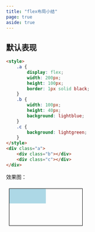 ```yaml
---
title: "flex布局小结"
page: true
aside: true
---
```


## 默认表现
```html
<style>
    .a {
        display: flex;
        width: 200px;
        height: 100px;
        border: 1px solid black;
    }
    .b {
        width: 100px;
        height: 40px;
        background: lightblue;
    }
    .c {
        background: lightgreen;
    }
</style>
<div class="a">
    <div class="b"></div>
    <div class="c"></div>
</div>
```
效果图：
<iframe srcdoc="
<html>
   <head>
    <style>
        .a {
            display: flex;
            width: 200px;
            height: 100px;
            border: 1px solid black;
        }
        .b {
            width: 100px;
            height: 40px;
            background: lightblue;
        }
        .c {
            background: lightgreen;
        }
    </style>
   </head>
   <body>
    <div class=&quot;a&quot;>
        <div class=&quot;b&quot;></div>
        <div class=&quot;c&quot;></div>
    </div>
   </body>
 </html>
"
width="400"
height="200"
style="border: none" 
/>

默认情况下，flex容器内的元素是 `flex: 0 1 auto` 或者 `flex: initial`, 意思是，能收缩就尽可能收缩，但是不能伸长。于是，我们在效果图里看不到绿色的矩形。尽管如此，我们可以强行设置宽度和高度，就是浅蓝色矩形所表现的样子。

## 指定宽度
```html
<style>
    .a {
        display: flex;
        width: 200px;
        height: 100px;
        border: 1px solid black;
    }
    .b {
        width: 100px;
        height: 40px;
        background: lightblue;
    }
    .c {
        background: lightgreen;
        width: 50px; /** // [!code ++] */
    }
</style>
<div class="a">
    <div class="b"></div>
    <div class="c"></div>
</div>
```
效果图：
<iframe srcdoc="
<html>
   <head>
    <style>
        .a {
            display: flex;
            width: 200px;
            height: 100px;
            border: 1px solid black;
        }
        .b {
            width: 100px;
            height: 40px;
            background: lightblue;
        }
        .c {
            background: lightgreen;
            width: 50px;
        }
    </style>
   </head>
   <body>
    <div class=&quot;a&quot;>
        <div class=&quot;b&quot;></div>
        <div class=&quot;c&quot;></div>
    </div>
   </body>
 </html>
"
width="400"
height="200"
style="border: none" 
/>

这一次，我们给绿色矩形一个固定宽度 50px, 但不指定它的高度，结果发现，宽度和我们设置的一样，但是高度被自动拉伸，与 flex 容器保持一致。

## 增大宽度
```html
<style>
    .a {
        display: flex;
        width: 200px;
        height: 100px;
        border: 1px solid black;
    }
    .b {
        width: 100px;
        height: 40px;
        background: lightblue;
    }
    .c {
        background: lightgreen;
        width: 50px; /** // [!code --] */ 
        width: 300px; /** // [!code ++] */
    }
</style>
<div class="a">
    <div class="b"></div>
    <div class="c"></div>
</div>
```
效果图：
<iframe srcdoc="
<html>
   <head>
    <style>
        .a {
            display: flex;
            width: 200px;
            height: 100px;
            border: 1px solid black;
        }
        .b {
            width: 100px;
            height: 40px;
            background: lightblue;
        }
        .c {
            background: lightgreen;
            width: 300px;
        }
    </style>
   </head>
   <body>
    <div class=&quot;a&quot;>
        <div class=&quot;b&quot;></div>
        <div class=&quot;c&quot;></div>
    </div>
   </body>
 </html>
"
width="400"
height="200"
style="border: none" 
/>
 
尽管我们增大了宽度，但是我们发现，蓝色区域也收窄了，绿色区域也收窄了，并非是我们预期的 300px。

## 继续增大，比容器大得特别多
```html
<style>
    .a {
        display: flex;
        width: 200px;
        height: 100px;
        border: 1px solid black;
    }
    .b {
        width: 100px;
        height: 40px;
        background: lightblue;
    }
    .c {
        background: lightgreen;
        width: 300px; /** // [!code --] */ 
        width: 30000000px; /** // [!code ++] */
    }
</style>
<div class="a">
    <div class="b"></div>
    <div class="c"></div>
</div>
```
效果图：
<iframe srcdoc="
<html>
   <head>
    <style>
        .a {
            display: flex;
            width: 200px;
            height: 100px;
            border: 1px solid black;
        }
        .b {
            width: 100px;
            height: 40px;
            background: lightblue;
        }
        .c {
            background: lightgreen;
            width: 30000000px;
        }
    </style>
   </head>
   <body>
    <div class=&quot;a&quot;>
        <div class=&quot;b&quot;></div>
        <div class=&quot;c&quot;></div>
    </div>
   </body>
 </html>
"
width="400"
height="200"
style="border: none" 
/>

比容器大许多时，蓝色区域就收得特别窄，以至于肉眼上看不到了，而绿色区域也没有被完全禁锢在flex容器范围内。

## flex: none
```html
<style>
    .a {
        display: flex;
        width: 200px;
        height: 100px;
        border: 1px solid black;
    }
    .b {
        width: 100px;
        height: 40px;
        background: lightblue;
        flex: none; /** // [!code ++] */
    }
    .c {
        background: lightgreen;
        width: 30000000px; 
    }
</style>
<div class="a">
    <div class="b"></div>
    <div class="c"></div>
</div>
```
效果图：
<iframe srcdoc="
<html>
   <head>
    <style>
        .a {
            display: flex;
            width: 200px;
            height: 100px;
            border: 1px solid black;
        }
        .b {
            width: 100px;
            height: 40px;
            background: lightblue;
            flex: none;
        }
        .c {
            background: lightgreen;
            width: 30000000px;
        }
    </style>
   </head>
   <body>
    <div class=&quot;a&quot;>
        <div class=&quot;b&quot;></div>
        <div class=&quot;c&quot;></div>
    </div>
   </body>
 </html>
"
width="400"
height="200"
style="border: none" 
/>

在给蓝色矩形指定了 `flex: none` 后，蓝色区域没有被收窄，而是维持在了自身基本宽度。

## flex: 1
```html
<style>
    .a {
        display: flex;
        width: 200px;
        height: 100px;
        border: 1px solid black;
    }
    .b {
        width: 100px;
        height: 40px;
        background: lightblue;
        flex: none;
    }
    .c {
        background: lightgreen;
        width: 30000000px; 
        flex: 1; /** // [!code ++] */
    }
</style>
<div class="a">
    <div class="b"></div>
    <div class="c"></div>
</div>
```
效果图：
<iframe srcdoc="
<html>
   <head>
    <style>
        .a {
            display: flex;
            width: 200px;
            height: 100px;
            border: 1px solid black;
        }
        .b {
            width: 100px;
            height: 40px;
            background: lightblue;
            flex: none;
        }
        .c {
            background: lightgreen;
            width: 30000000px;
            flex: 1;
        }
    </style>
   </head>
   <body>
    <div class=&quot;a&quot;>
        <div class=&quot;b&quot;></div>
        <div class=&quot;c&quot;></div>
    </div>
   </body>
 </html>
"
width="400"
height="200"
style="border: none" 
/>

`flex: 1` 就是 `flex: 1 1 0`, 此时绿色区域被允许：
- 在有富裕的空间时伸长；
- 在没有富裕的空间时伸缩；

因此，我们看到绿色区域被收缩了，禁锢在flex容器内。

## flex: auto
```html
<style>
    .a {
        display: flex;
        width: 200px;
        height: 100px;
        border: 1px solid black;
    }
    .b {
        width: 100px;
        height: 40px;
        background: lightblue;
        flex: none;
    }
    .c {
        background: lightgreen;
        width: 30000000px; 
        flex: 1; /** // [!code --] */
        flex: auto; /** // [!code ++] */
    }
</style>
<div class="a">
    <div class="b"></div>
    <div class="c"></div>
</div>
```
效果图：
<iframe srcdoc="
<html>
   <head>
    <style>
        .a {
            display: flex;
            width: 200px;
            height: 100px;
            border: 1px solid black;
        }
        .b {
            width: 100px;
            height: 40px;
            background: lightblue;
            flex: none;
        }
        .c {
            background: lightgreen;
            width: 30000000px;
            flex: auto;
        }
    </style>
   </head>
   <body>
    <div class=&quot;a&quot;>
        <div class=&quot;b&quot;></div>
        <div class=&quot;c&quot;></div>
    </div>
   </body>
 </html>
"
width="400"
height="200"
style="border: none" 
/>

`flex: auto` 就是 `flex: 1 1 auto`, 与 `flex: 1` 类似，区别在于基准宽度的考量，`flex:  1`的基准宽度可以按照0计算，就算你指定了width也无济于事。但是`flex: auto`的基准宽度会参考你设置的width，因此我们可以看到，绿色区域没有完全被禁锢在flex容器内。

## 如果绿色区域宽度窄一些，flex: 1会怎样？
```html
<style>
    .a {
        display: flex;
        width: 200px;
        height: 100px;
        border: 1px solid black;
    }
    .b {
        width: 100px;
        height: 40px;
        background: lightblue;
        flex: none;
    }
    .c {
        background: lightgreen;
        width: 30000000px; /** // [!code --] */
        width: 30px; /** // [!code ++] */
        flex: auto; /** // [!code --] */
        flex: 1; /** // [!code ++] */
    }
</style>
<div class="a">
    <div class="b"></div>
    <div class="c"></div>
</div>
```
效果图：
<iframe srcdoc="
<html>
   <head>
    <style>
        .a {
            display: flex;
            width: 200px;
            height: 100px;
            border: 1px solid black;
        }
        .b {
            width: 100px;
            height: 40px;
            background: lightblue;
            flex: none;
        }
        .c {
            background: lightgreen;
            width: 30px;
            flex: 1;
        }
    </style>
   </head>
   <body>
    <div class=&quot;a&quot;>
        <div class=&quot;b&quot;></div>
        <div class=&quot;c&quot;></div>
    </div>
   </body>
 </html>
"
width="400"
height="200"
style="border: none" 
/>

## 如果绿色区域宽度窄一些，flex: auto会怎样？
```html
<style>
    .a {
        display: flex;
        width: 200px;
        height: 100px;
        border: 1px solid black;
    }
    .b {
        width: 100px;
        height: 40px;
        background: lightblue;
        flex: none;
    }
    .c {
        background: lightgreen;
        width: 30px;
        flex: 1; /** // [!code --] */
        flex: auto; /** // [!code ++] */
    }
</style>
<div class="a">
    <div class="b"></div>
    <div class="c"></div>
</div>
```
效果图：
<iframe srcdoc="
<html>
   <head>
    <style>
        .a {
            display: flex;
            width: 200px;
            height: 100px;
            border: 1px solid black;
        }
        .b {
            width: 100px;
            height: 40px;
            background: lightblue;
            flex: none;
        }
        .c {
            background: lightgreen;
            width: 30px;
            flex: auto;
        }
    </style>
   </head>
   <body>
    <div class=&quot;a&quot;>
        <div class=&quot;b&quot;></div>
        <div class=&quot;c&quot;></div>
    </div>
   </body>
 </html>
"
width="400"
height="200"
style="border: none" 
/>

## 维持 flex: auto 不变，往绿色区域加入一个很宽的节点，会怎么样？
绿色区域我们是手动设置宽度的，但开发情形中，我们往往是依赖绿色区域内的节点，将绿色区域给撑开。用节点撑开的宽度，会有什么不同吗？

```html
<style>
    .a {
        display: flex;
        width: 200px;
        height: 100px;
        border: 1px solid black;
    }
    .b {
        width: 100px;
        height: 40px;
        background: lightblue;
        flex: none;
    }
    .c {
        background: lightgreen;
        width: 30px; /** // [!code --] */
        flex: auto;
    }
    .d { /** // [!code ++] */
        width: 30px; /** // [!code ++] */
        background: red; /** // [!code ++] */
        height: 10px; /** // [!code ++] */
    } /** // [!code ++] */
</style>
<div class="a">
    <div class="b"></div>
    <div class="c">
        <div class="d"></div> <!-- // [!code ++]-->
    </div>
</div>
```
效果图：
<iframe srcdoc="
<html>
   <head>
    <style>
        .a {
            display: flex;
            width: 200px;
            height: 100px;
            border: 1px solid black;
        }
        .b {
            width: 100px;
            height: 40px;
            background: lightblue;
            flex: none;
        }
        .c {
            background: lightgreen;
            flex: auto;
        }
        .d {
            width: 30px;
            background: red;
            height: 10px;
        }
    </style>
   </head>
   <body>
    <div class=&quot;a&quot;>
        <div class=&quot;b&quot;></div>
        <div class=&quot;c&quot;>
         <div class=&quot;d&quot;></div>
        </div>
    </div>
   </body>
 </html>
"
width="400"
height="200"
style="border: none" 
/>

绿色的宽度没有和红色宽度保持一致，相当于绿色区域搭建了一个定宽的区域。

如果将红色区域加大，会怎样呢？

```html
<style>
    .a {
        display: flex;
        width: 200px;
        height: 100px;
        border: 1px solid black;
    }
    .b {
        width: 100px;
        height: 40px;
        background: lightblue;
        flex: none;
    }
    .c {
        background: lightgreen;
        flex: auto;
    }
    .d {
        width: 30px; /** // [!code --] */
        width: 200px; /** // [!code ++] */
        background: red; 
        height: 10px;
    } 
</style>
<div class="a">
    <div class="b"></div>
    <div class="c">
        <div class="d"></div>
    </div>
</div>
```
效果图：
<iframe srcdoc="
<html>
   <head>
    <style>
        .a {
            display: flex;
            width: 200px;
            height: 100px;
            border: 1px solid black;
        }
        .b {
            width: 100px;
            height: 40px;
            background: lightblue;
            flex: none;
        }
        .c {
            background: lightgreen;
            flex: auto;
        }
        .d {
            width: 200px;
            background: red;
            height: 10px;
        }
    </style>
   </head>
   <body>
    <div class=&quot;a&quot;>
        <div class=&quot;b&quot;></div>
        <div class=&quot;c&quot;>
         <div class=&quot;d&quot;></div>
        </div>
    </div>
   </body>
 </html>
"
width="400"
height="200"
style="border: none" 
/>

绿色区域追随红色区域的宽度。

于是我们有一个大胆的想法：能不能让绿色区域维持不动，如果红色区域特别宽的话，在绿色区域内形成横向滚动？

```html
<style>
    .a {
        display: flex;
        width: 200px;
        height: 100px;
        border: 1px solid black;
    }
    .b {
        width: 100px;
        height: 40px;
        background: lightblue;
        flex: none;
    }
    .c {
        background: lightgreen;
        flex: auto;
        overflow: auto; /** // [!code ++] */
    }
    .d {
        width: 30px; 
        width: 200px; 
        background: red; 
        height: 10px;
    } 
</style>
<div class="a">
    <div class="b"></div>
    <div class="c">
        <div class="d"></div>
    </div>
</div>
```
效果图：
<iframe srcdoc="
<html>
   <head>
    <style>
        .a {
            display: flex;
            width: 200px;
            height: 100px;
            border: 1px solid black;
        }
        .b {
            width: 100px;
            height: 40px;
            background: lightblue;
            flex: none;
        }
        .c {
            background: lightgreen;
            flex: auto;
            overflow: auto;
        }
        .d {
            width: 200px;
            background: red;
            height: 10px;
        }
    </style>
   </head>
   <body>
    <div class=&quot;a&quot;>
        <div class=&quot;b&quot;></div>
        <div class=&quot;c&quot;>
         <div class=&quot;d&quot;></div>
        </div>
    </div>
   </body>
 </html>
"
width="400"
height="200"
style="border: none" 
/>

perfect !

但有一点美中不足，在红色区域比较窄的时候，绿色区域没有追随红色区域，感觉在空间上有些浪费。在 `flex: 1`的情况下，会不会有所改善呢？

## 维持 flex: 1 不变，往绿色区域加入一个很宽的节点，会怎样？
```html
<style>
    .a {
        display: flex;
        width: 200px;
        height: 100px;
        border: 1px solid black;
    }
    .b {
        width: 100px;
        height: 40px;
        background: lightblue;
        flex: none;
    }
    .c {
        background: lightgreen;
        flex: auto; /** // [!code --] */
        flex: 1; /** // [!code ++] */
        overflow: auto;
    }
    .d {
        width: 30px; 
        width: 200px; 
        background: red; 
        height: 10px;
    } 
</style>
<div class="a">
    <div class="b"></div>
    <div class="c">
        <div class="d"></div>
    </div>
</div>
```
效果图：
<iframe srcdoc="
<html>
   <head>
    <style>
        .a {
            display: flex;
            width: 200px;
            height: 100px;
            border: 1px solid black;
        }
        .b {
            width: 100px;
            height: 40px;
            background: lightblue;
            flex: none;
        }
        .c {
            background: lightgreen;
            flex: 1;
            overflow: auto;
        }
        .d {
            width: 200px;
            background: red;
            height: 10px;
        }
    </style>
   </head>
   <body>
    <div class=&quot;a&quot;>
        <div class=&quot;b&quot;></div>
        <div class=&quot;c&quot;>
         <div class=&quot;d&quot;></div>
        </div>
    </div>
   </body>
 </html>
"
width="400"
height="200"
style="border: none" 
/>

嗯嗯，在红色区域比较长的时候，和`flex: auto`表现一致。

```html
<style>
    .a {
        display: flex;
        width: 200px;
        height: 100px;
        border: 1px solid black;
    }
    .b {
        width: 100px;
        height: 40px;
        background: lightblue;
        flex: none;
    }
    .c {
        background: lightgreen;
        flex: 1;
        overflow: auto; 
    }
    .d {
        width: 30px; /** // [!code ++] */
        width: 200px; /** // [!code --] */
        background: red; 
        height: 10px;
    } 
</style>
<div class="a">
    <div class="b"></div>
    <div class="c">
        <div class="d"></div>
    </div>
</div>
```
效果图：
<iframe srcdoc="
<html>
   <head>
    <style>
        .a {
            display: flex;
            width: 200px;
            height: 100px;
            border: 1px solid black;
        }
        .b {
            width: 100px;
            height: 40px;
            background: lightblue;
            flex: none;
        }
        .c {
            background: lightgreen;
            flex: 1;
            overflow: auto;
        }
        .d {
            width: 30px;
            background: red;
            height: 10px;
        }
    </style>
   </head>
   <body>
    <div class=&quot;a&quot;>
        <div class=&quot;b&quot;></div>
        <div class=&quot;c&quot;>
         <div class=&quot;d&quot;></div>
        </div>
    </div>
   </body>
 </html>
"
width="400"
height="200"
style="border: none" 
/>

看样子，也无济于事，和 `flex: auto` 表现一致。

不过，我们可以再改改 flex 属性试试。

```html
<style>
    .a {
        display: flex;
        width: 200px;
        height: 100px;
        border: 1px solid black;
    }
    .b {
        width: 100px;
        height: 40px;
        background: lightblue;
        flex: none;
    }
    .c {
        background: lightgreen;
        flex: 1; /** // [!code --] */
        flex: 0 1 auto; /** // [!code ++] */
        overflow: auto; 
    }
    .d {
        width: 30px; 
        background: red; 
        height: 10px;
    } 
</style>
<div class="a">
    <div class="b"></div>
    <div class="c">
        <div class="d"></div>
    </div>
</div>
```
效果图：
<iframe srcdoc="
<html>
   <head>
    <style>
        .a {
            display: flex;
            width: 200px;
            height: 100px;
            border: 1px solid black;
        }
        .b {
            width: 100px;
            height: 40px;
            background: lightblue;
            flex: none;
        }
        .c {
            background: lightgreen;
            flex: 0 1 auto;
            overflow: auto;
        }
        .d {
            width: 30px;
            background: red;
            height: 10px;
        }
    </style>
   </head>
   <body>
    <div class=&quot;a&quot;>
        <div class=&quot;b&quot;></div>
        <div class=&quot;c&quot;>
         <div class=&quot;d&quot;></div>
        </div>
    </div>
   </body>
 </html>
"
width="400"
height="200"
style="border: none" 
/>

perfect!

红色区域比较长的话，还能有滚动效果么？

```html
<style>
    .a {
        display: flex;
        width: 200px;
        height: 100px;
        border: 1px solid black;
    }
    .b {
        width: 100px;
        height: 40px;
        background: lightblue;
        flex: none;
    }
    .c {
        background: lightgreen;
        flex: 0 1 auto; 
        overflow: auto; 
    }
    .d {
        width: 30px; /** // [!code --] */
        width: 300px; /** // [!code ++] */
        background: red; 
        height: 10px;
    } 
</style>
<div class="a">
    <div class="b"></div>
    <div class="c">
        <div class="d"></div>
    </div>
</div>
```
效果图：
<iframe srcdoc="
<html>
   <head>
    <style>
        .a {
            display: flex;
            width: 200px;
            height: 100px;
            border: 1px solid black;
        }
        .b {
            width: 100px;
            height: 40px;
            background: lightblue;
            flex: none;
        }
        .c {
            background: lightgreen;
            flex: 0 1 auto;
            overflow: auto;
        }
        .d {
            width: 300px;
            background: red;
            height: 10px;
        }
    </style>
   </head>
   <body>
    <div class=&quot;a&quot;>
        <div class=&quot;b&quot;></div>
        <div class=&quot;c&quot;>
         <div class=&quot;d&quot;></div>
        </div>
    </div>
   </body>
 </html>
"
width="400"
height="200"
style="border: none" 
/>

Perfect 🎉

说了半天，这种布局很有用么？

当然了。在小程序开发中，往往要使用 `scroll-view`, 这个组件要求必须给定一个固定宽度（如果横向滚动）或者固定高度（如果纵向滚动）。但是，这个固定的宽度或者高度，并不是随意指定的。通常情况下，它是用屏幕高度（或者宽度）减去部分固定区域的高度（或宽度）计算得到的。这种计算方式非常麻烦，还要用wx的API访问节点属性。有没有一种方式，可以根据固定区域的高度（或者宽度），自动计算剩余的固定高度（或者宽度），并且，当固定区域的高度（或宽度）自动变化时，剩余的固定高度（或宽度）也自动变化？

方法就是我们刚才提到的。flex容器模拟的是屏幕，蓝色矩形模拟的就是固定区域，而绿色区域不就是我们心心念念的固定宽度吗？我们只需要把`scroll-view`放在绿色区域内，并指定`scroll-view`的width为100%即可！

## height超过容器
如果绿色区域的高度，设置的比flex容器大，会怎样呢？

```html
<style>
    .a {
        display: flex;
        width: 200px;
        height: 100px;
        border: 1px solid black;
    }
    .b {
        width: 100px;
        height: 40px;
        background: lightblue;
        flex: none;
    }
    .c {
        background: lightgreen;
        flex: 0 1 auto; 
        overflow: auto; /** // [!code --] */
    }
    .d {
        width: 300px; 
        background: red; 
        height: 10px; /** // [!code --] */
        height: 200px; /** // [!code ++] */
    } 
</style>
<div class="a">
    <div class="b"></div>
    <div class="c">
        <div class="d"></div>
    </div>
</div>
```
效果图：
<iframe srcdoc="
<html>
   <head>
    <style>
        .a {
            display: flex;
            width: 200px;
            height: 100px;
            border: 1px solid black;
        }
        .b {
            width: 100px;
            height: 40px;
            background: lightblue;
            flex: none;
        }
        .c {
            background: lightgreen;
            flex: 0 1 auto;
        }
        .d {
            width: 300px;
            background: red;
            height: 200px;
        }
    </style>
   </head>
   <body>
    <div class=&quot;a&quot;>
        <div class=&quot;b&quot;></div>
        <div class=&quot;c&quot;>
         <div class=&quot;d&quot;></div>
        </div>
    </div>
   </body>
 </html>
"
width="400"
height="200"
style="border: none" 
/>

缺少了 overflow 的约束，纵向也直接超出 flex 容器的范围了。